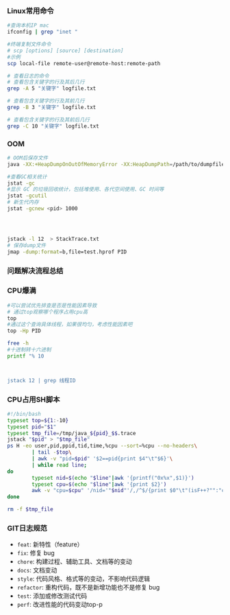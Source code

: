 ### Linux常用命令

```bash
#查询本机IP mac
ifconfig | grep "inet "

#终端复制文件命令
# scp [options] [source] [destination]
#示例
scp local-file remote-user@remote-host:remote-path

# 查看日志的命令
# 查看包含关键字的行及其后几行
grep -A 5 "关键字" logfile.txt

# 查看包含关键字的行及其前几行
grep -B 3 "关键字" logfile.txt

# 查看包含关键字的行及其前后几行
grep -C 10 "关键字" logfile.txt
```






### OOM

```bash
# OOM后保存文件
java -XX:+HeapDumpOnOutOfMemoryError -XX:HeapDumpPath=/path/to/dumpfiles -jar YourApp.jar

#查看GC相关统计
jstat -gc
#显示 GC 的垃圾回收统计，包括堆使用、各代空间使用、GC 时间等
jstat -gcutil
# 新生代内存                                                    
jstat -gcnew <pid> 1000




jstack -l 12  > StackTrace.txt
# 保存dump文件
jmap -dump:format=b,file=test.hprof PID

```

### 问题解决流程总结

### CPU爆满

```bash
#可以尝试优先排查是否是性能因素导致
# 通过top观察哪个程序占用cpu高
top
#通过这个查询具体线程，如果很均匀，考虑性能因素吧
top -Hp PID 

free -h
#十进制转十六进制
printf "% 10



jstack 12 | grep 线程ID
```

### CPU占用SH脚本

```bash
#!/bin/bash
typeset top=${1:-10}
typeset pid="$1"
typeset tmp_file=/tmp/java_${pid}_$$.trace
jstack "$pid" > "$tmp_file"
ps H -eo user,pid,ppid,tid,time,%cpu --sort=%cpu --no-headers\
        | tail -$top\
        | awk -v "pid=$pid" '$2==pid{print $4"\t"$6}'\
        | while read line;
do
        typeset nid=$(echo "$line"|awk '{printf("0x%x",$1)}')
        typeset cpu=$(echo "$line"|awk '{print $2}')
        awk -v "cpu=$cpu" '/nid='"$nid"'/,/^$/{print $0"\t"(isF++?"":"cpu="cpu"%");}' $tmp_file
done

rm -f $tmp_file
```





### GIT日志规范

- `feat`: 新特性（feature）
- `fix`: 修复 bug
- `chore`: 构建过程、辅助工具、文档等的变动
- `docs`: 文档变动
- `style`: 代码风格、格式等的变动，不影响代码逻辑
- `refactor`: 重构代码，既不是新增功能也不是修复 bug
- `test`: 添加或修改测试代码
- `perf`: 改进性能的代码变动top-p
